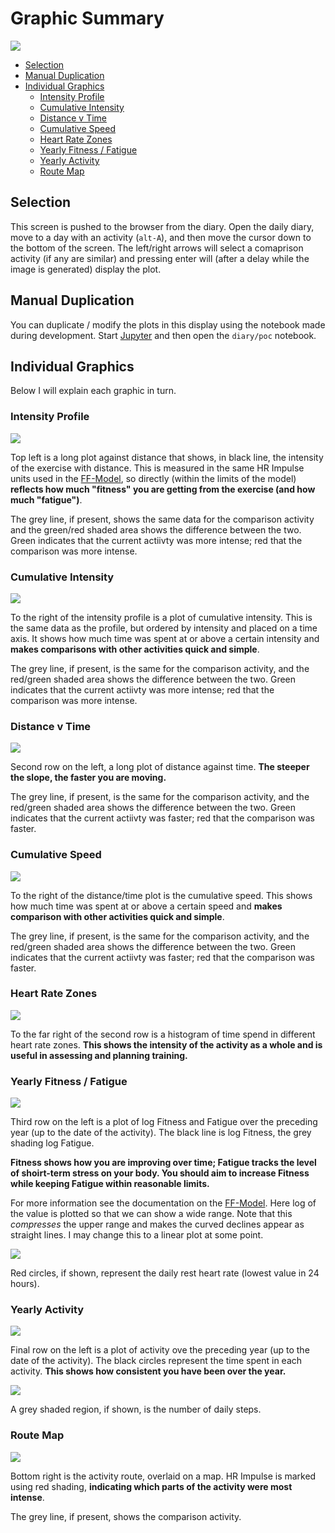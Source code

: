 
# Graphic Summary

![](graphic-summary.png)

* [Selection](#selection)
* [Manual Duplication](#manual-duplication)
* [Individual Graphics](#individual-graphics)
  * [Intensity Profile](#intensity-profile)
  * [Cumulative Intensity](#cumulative-intensity)
  * [Distance v Time](#distance-v-time)
  * [Cumulative Speed](#cumualtive-speed)
  * [Heart Rate Zones](#heart-rate-zones)
  * [Yearly Fitness / Fatigue](#yearly-fitness--fatigue)
  * [Yearly Activity](#yearly-activity)
  * [Route Map](#route-map)

## Selection

This screen is pushed to the browser from the diary.  Open the daily
diary, move to a day with an activity (`alt-A`), and then move the
cursor down to the bottom of the screen.  The left/right arrows will
select a comaprison activity (if any are similar) and pressing enter
will (after a delay while the image is generated) display the plot.

## Manual Duplication

You can duplicate / modify the plots in this display using the
notebook made during development.  Start [Jupyter](data-analysis) and
then open the `diary/poc` notebook.

## Individual Graphics

Below I will explain each graphic in turn.

### Intensity Profile

![](intensity-profile.png)

Top left is a long plot against distance that shows, in black line,
the intensity of the exercise with distance.  This is measured in the
same HR Impulse units used in the [FF-Model](impulse), so directly
(within the limits of the model) **reflects how much "fitness" you are
getting from the exercise (and how much "fatigue")**.

The grey line, if present, shows the same data for the comparison
activity and the green/red shaded area shows the difference between
the two.  Green indicates that the current actiivty was more intense;
red that the comparison was more intense.

### Cumulative Intensity

![](intensity-cumulative.png)

To the right of the intensity profile is a plot of cumulative
intensity.  This is the same data as the profile, but ordered by
intensity and placed on a time axis.  It shows how much time was spent
at or above a certain intensity and **makes comparisons with other
activities quick and simple**.

The grey line, if present, is the same for the comparison activity,
and the red/green shaded area shows the difference between the two.
Green indicates that the current actiivty was more intense; red that
the comparison was more intense.

### Distance v Time

![](distance-time-plot.png)

Second row on the left, a long plot of distance against time.  **The
steeper the slope, the faster you are moving.**

The grey line, if present, is the same for the comparison activity,
and the red/green shaded area shows the difference between the two.
Green indicates that the current actiivty was faster; red that the
comparison was faster.

### Cumulative Speed

![](speed-cumulative.png)

To the right of the distance/time plot is the cumulative speed.  This
shows how much time was spent at or above a certain speed and **makes
comparison with other activities quick and simple**.

The grey line, if present, is the same for the comparison activity,
and the red/green shaded area shows the difference between the two.
Green indicates that the current actiivty was faster; red that the
comparison was faster.

### Heart Rate Zones

![](hrz-histogram.png)

To the far right of the second row is a histogram of time spend in
different heart rate zones.  **This shows the intensity of the
activity as a whole and is useful in assessing and planning
training.**

### Yearly Fitness / Fatigue

![](ff-model-plot.png)

Third row on the left is a plot of log Fitness and Fatigue over the
preceding year (up to the date of the activity).  The black line is
log Fitness, the grey shading log Fatigue.

**Fitness shows how you are improving over time; Fatigue tracks the
level of shoirt-term stress on your body.  You should aim to increase
Fitness while keeping Fatigue within reasonable limits.**

For more information see the documentation on the [FF-Model](impulse).
Here log of the value is plotted so that we can show a wide range.
Note that this *compresses* the upper range and makes the curved
declines appear as straight lines.  I may change this to a linear plot
at some point.

![](ff-model-plot-2.png)

Red circles, if shown, represent the daily rest heart rate (lowest
value in 24 hours).

### Yearly Activity

![](activity-plot.png)

Final row on the left is a plot of activity ove the preceding year (up
to the date of the activity).  The black circles represent the time
spent in each activity.  **This shows how consistent you have been
over the year.**

![](activity-plot-2.png)

A grey shaded region, if shown, is the number of daily steps.

### Route Map

![](route-map.png)

Bottom right is the activity route, overlaid on a map.  HR Impulse is
marked using red shading, **indicating which parts of the activity
were most intense**.

The grey line, if present, shows the comparison activity.

